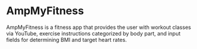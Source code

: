 # AmpMyFitness

AmpMyFitness is a fitness app that provides the user with workout classes via YouTube, exercise instructions categorized by body part, and input fields for determining BMI and target heart rates. 

